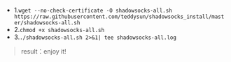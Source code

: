 + 1.`wget --no-check-certificate -O shadowsocks-all.sh https://raw.githubusercontent.com/teddysun/shadowsocks_install/master/shadowsocks-all.sh`
+ 2.`chmod +x shadowsocks-all.sh`
+ 3.`./shadowsocks-all.sh 2>&1| tee shadowsocks-all.log`
> result：enjoy it!